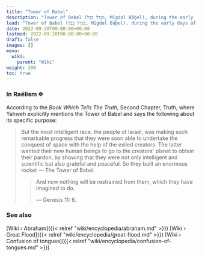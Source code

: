 ```yaml
---
title: "Tower of Babel"
description: "Tower of Babel (מִגְדַּל בָּבֶל, Mīgdal Bāḇel), during the early days after the Great Flood, an interstellar spacecraft (perhaps elongated in shape like a rocket) that was built in a collaborative effort between the people of Israel and the exiled Elohimian creators. The purpose of the spacecraft was to improve the diplomatic relations with the Elohimian home planet who were hostile to the preservation of life on Earth by securing amensty for its inhabitants."
lead: "Tower of Babel (מִגְדַּל בָּבֶל, Mīgdal Bāḇel), during the early days after the Great Flood, an interstellar spacecraft (perhaps elongated in shape like a rocket) that was built in a collaborative effort between the people of Israel and the exiled Elohimian creators. The purpose of the spacecraft was to improve the diplomatic relations with the Elohimian home planet who were hostile to the preservation of life on Earth by securing amensty for its inhabitants."
date: 2022-09-20T00:00:00+00:00
lastmod: 2022-09-20T00:00:00+00:00
draft: false
images: []
menu:
  wiki:
    parent: "Wiki"
weight: 200
toc: true
---
```


### In Raëlism 🔯

According to the _Book Which Tells The Truth_, Second Chapter, Truth, where Yahweh explicitly mentions the Tower of Babel and says the following about its specific purpose:

> But the most intelligent race, the people of Israel, was making such remarkable progress that they were soon able to undertake the conquest of space with the help of the exiled creators. The latter wanted their new human beings to go to the creators' planet to obtain their pardon, by showing that they were not only intelligent and scientific but also grateful and peaceful. So they built an enormous rocket — The Tower of Babel.
>
>> And now nothing will be restrained from them, which they have imagined to do.
>>
>> — Genesis 11: 6.

### See also

[Wiki › Abraham]({{< relref "wiki/encyclopedia/abraham.md" >}})
[Wiki › Great Flood]({{< relref "wiki/encyclopedia/great-flood.md" >}})
[Wiki › Confusion of tongues]({{< relref "wiki/encyclopedia/confusion-of-tongues.md" >}})</br>
